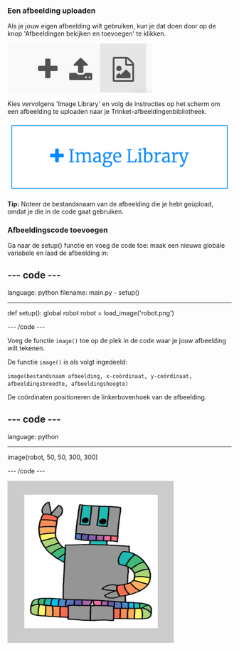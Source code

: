 ### Een afbeelding uploaden

Als je jouw eigen afbeelding wilt gebruiken, kun je dat doen door op de knop 'Afbeeldingen bekijken en toevoegen' te klikken.

![Een plusteken, een uploadsymbool en een afbeeldingssymbool. Het afbeeldingssymbool is gemarkeerd.](images/trinket_image.png)

Kies vervolgens 'Image Library' en volg de instructies op het scherm om een afbeelding te uploaden naar je Trinket-afbeeldingenbibliotheek.

![Een knop met een plusje en de woorden 'Image Library' erop.](images/trinket_image_library.png)

**Tip:** Noteer de bestandsnaam van de afbeelding die je hebt geüpload, omdat je die in de code gaat gebruiken.

### Afbeeldingscode toevoegen

Ga naar de setup() functie en voeg de code toe: maak een nieuwe globale variabele en laad de afbeelding in:

--- code ---
---
language: python filename: main.py - setup()

---

def setup(): global robot robot = load_image('robot.png')

--- /code ---

Voeg de functie `image()` toe op de plek in de code waar je jouw afbeelding wilt tekenen.

De functie `image()` is als volgt ingedeeld:

`image(bestandsnaam afbeelding, x-coördinaat, y-coördinaat, afbeeldingsbreedte, afbeeldingshoogte)`

De coördinaten positioneren de linkerbovenhoek van de afbeelding.

--- code ---
---
language: python

---

  image(robot, 50, 50, 300, 300)

--- /code ---

![Het codeveld en het uitvoerveld met getoonde afbeelding van een robot.](images/inserted-robot.png)
